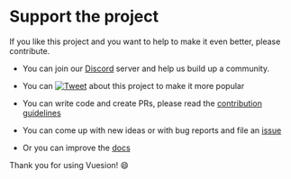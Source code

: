 # Support the project

If you like this project and you want to help to make it even better, please contribute.

- You can join our [Discord](https://discord.gg/59x5cg2) server and help us build up a community.

- You can [![Tweet](https://img.shields.io/twitter/url/http/shields.io.svg?style=social)](https://twitter.com/intent/tweet?text=I%20used%20%40vuesion1%20for%20my%20project%20and%20I%20really%20enjoyed%20it%20you%20should%20give%20it%20a%20try!&url=https://github.com/vuesion/vuesion&via=vuesion1&hashtags=vuesion,VueJS,NuxtJs,vue,nuxt)
  about this project to make it more popular

- You can write code and create PRs, please read the [contribution guidelines](https://github.com/vuesion/vuesion/blob/master/.github/CONTRIBUTING.md)

- You can come up with new ideas or with bug reports and file an [issue](https://github.com/vuesion/vuesion/issues/new)

- Or you can improve the [docs](https://github.com/vuesion/docs)

Thank you for using Vuesion! :smile:
